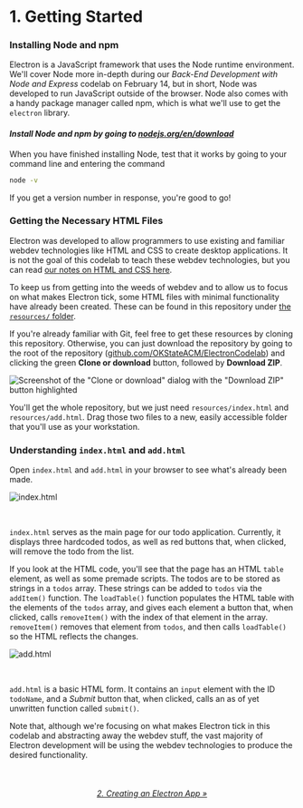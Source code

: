 # 1. Getting Started

### Installing Node and npm

Electron is a JavaScript framework that uses the Node runtime environment. We'll cover Node more in-depth during our *Back-End Development with Node and Express* codelab on February 14, but in short, Node was developed to run JavaScript outside of the browser. Node also comes with a handy package manager called npm, which is what we'll use to get the `electron` library.

#### *Install Node and npm by going to [nodejs.org/en/download](https://nodejs.org/en/download/)*

When you have finished installing Node, test that it works by going to your command line and entering the command

```bash
node -v
```

If you get a version number in response, you're good to go!

### Getting the Necessary HTML Files

Electron was developed to allow programmers to use existing and familiar webdev technologies like HTML and CSS to create desktop applications. It is not the goal of this codelab to teach these webdev technologies, but you can read [our notes on HTML and CSS here](https://github.com/OKStateACM/MeetingNotes/blob/master/2016-2017/spring2017/02-01%20-%20HTML%20and%20CSS.md).

To keep us from getting into the weeds of webdev and to allow us to focus on what makes Electron tick, some HTML files with minimal functionality have already been created. These can be found in this repository under [the `resources/` folder](https://github.com/OKStateACM/ElectronCodelab/tree/master/resources).

If you're already familiar with Git, feel free to get these resources by cloning this repository. Otherwise, you can just download the repository by going to the root of the repository ([github.com/OKStateACM/ElectronCodelab](https://github.com/OKStateACM/ElectronCodelab)) and clicking the green **Clone or download** button, followed by **Download ZIP**.

![Screenshot of the "Clone or download" dialog with the "Download ZIP" button highlighted](https://support.sellbrite.com/hc/en-us/article_attachments/216063688/download-zip.png)

You'll get the whole repository, but we just need `resources/index.html` and `resources/add.html`. Drag those two files to a new, easily accessible folder that you'll use as your workstation.

### Understanding `index.html` and `add.html`

Open `index.html` and `add.html` in your browser to see what's already been made.

![index.html](https://i.imgur.com/Bjou1D9.png)

<br/>

`index.html` serves as the main page for our todo application. Currently, it displays three hardcoded todos, as well as red buttons that, when clicked, will remove the todo from the list.

If you look at the HTML code, you'll see that the page has an HTML `table` element, as well as some premade scripts. The todos are to be stored as strings in a `todos` array. These strings can be added to `todos` via the `addItem()` function. The `loadTable()` function populates the HTML table with the elements of the `todos` array, and gives each element a button that, when clicked, calls `removeItem()` with the index of that element in the array. `removeItem()` removes that element from `todos`, and then calls `loadTable()` so the HTML reflects the changes.

![add.html](https://i.imgur.com/fHOhTOL.png)

<br/>

`add.html` is a basic HTML form. It contains an `input` element with the ID `todoName`, and a *Submit* button that, when clicked, calls an as of yet unwritten function called `submit()`.

Note that, although we're focusing on what makes Electron tick in this codelab and abstracting away the webdev stuff, the vast majority of Electron development will be using the webdev technologies to produce the desired functionality.

<br/>

<center><h6><a href="https://github.com/OKStateACM/ElectronCodelab/blob/master/02%20-%20Creating%20an%20Electron%20App.md">2. Creating an Electron App »</a></h6></center>
